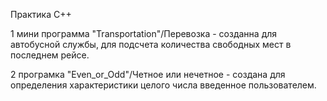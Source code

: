 Практика C++

1 мини программа "Transportation"/Перевозка - созданна для автобусной службы, для подсчета количества свободных мест в последнем рейсе.

2 програмка "Even_or_Odd"/Четное или нечетное - создана для определения характеристики целого числа введенное пользователем.

